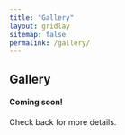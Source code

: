 ```yaml
---
title: "Gallery"
layout: gridlay
sitemap: false
permalink: /gallery/
---
```


<style>
img{
  border-radius: 10px;
}
.col-md-3 {
  margin-top:10px;
  margin-bottom:10px;
  padding:0px;
  display:block;
  overflow:hidden;
  text-align:center;
  display: table-cell;
  background: white;
  border-radius: 20px;
  height: auto;
}
iframe {
  margin:0;
  padding:0;
  width: 175px;
  display: inline;
  vertical-align: middle;
}
</style>

## Gallery

<div class="jumbotron">
<div class="col-md-12 col-sm-12">
<h4>Coming soon!</h4>

Check back for more details.
</div>
</div>
